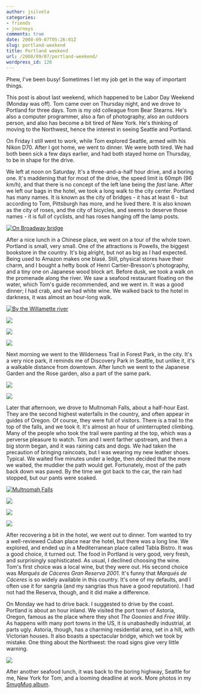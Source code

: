 ```yaml
---
author: jsilvela
categories:
- friends
- journeys
comments: true
date: 2008-09-07T05:26:01Z
slug: portland-weekend
title: Portland weekend
url: /2008/09/07/portland-weekend/
wordpress_id: 126
---
```


Phew, I've been busy! Sometimes I let my job get in the way of important things.

This post is about last weekend, which happened to be Labor Day Weekend (Monday was off).
Tom came over on Thursday night, and we drove to Portland for three days. Tom is my old colleague from Bear Stearns. He's also a computer programmer, also a fan of photography, also an outdoors person, and also has become a bit tired of New York. He's thinking of moving to the Northwest, hence the interest in seeing Seattle and Portland.

On Friday I still went to work, while Tom explored Seattle, armed with his Nikon D70. After I got home, we went to dinner. We were both tired. We had both been sick a few days earlier, and had both stayed home on Thursday, to be in shape for the drive.

We left at noon on Saturday. It's a three-and-a-half hour drive, and a boring one. It's maddening that for most of the drive, the speed limit is 60mph (96 km/h), and that there is no concept of the left lane being the _fast_ lane.
After we left our bags in the hotel, we took a long walk to the city center. Portland has many names. It is known as the city of bridges - it has at least 6 - but according to Tom, Pittsburgh has more, and he lived there. It is also known as the city of roses, and the city of bicycles, and seems to deserve those names - it is full of cyclists, and has roses hanging off the lamp posts.

[![On Broadway bridge](https://jsilvela.smugmug.com/photos/363785218_GjXqz-S.jpg)](https://jsilvela.smugmug.com/photos/363785218_GjXqz-XL.jpg)

After a nice lunch in a Chinese place, we went on a tour of the whole town. Portland is small, very small. One of the attractions is Powells, the biggest bookstore in the country. It's big alright, but not as big as I had expected. Being used to Amazon makes one blasé. Still, physical stores have their charm, and I bought a hefty book of Henri Cartier-Bresson's photography, and a tiny one on Japanese wood block art.
Before dusk, we took a walk on the promenade along the river. We saw a seafood restaurant floating on the water, which Tom's guide recommended, and we went in. It was a good dinner; I had crab, and we had white wine.
We walked back to the hotel in darkness, it was almost an hour-long walk.

[![By the Willamette river](https://jsilvela.smugmug.com/photos/363787809_BEwS8-S.jpg)](https://jsilvela.smugmug.com/photos/363787809_BEwS8-XL.jpg)

[![](https://jsilvela.smugmug.com/photos/365981482_2YMUf-S.jpg)](https://jsilvela.smugmug.com/photos/365981482_2YMUf-XL.jpg)

[![](https://jsilvela.smugmug.com/photos/363788533_n2SkT-S.jpg)](https://jsilvela.smugmug.com/photos/363788533_n2SkT-XL.jpg)

[![](https://jsilvela.smugmug.com/photos/363789095_zBQRK-S.jpg)](https://jsilvela.smugmug.com/photos/363789095_zBQRK-XL.jpg)

Next morning we went to the Wilderness Trail in Forest Park, in the city. It's a very nice park, it reminds me of Discovery Park in Seattle, but unlike it, it's a walkable distance from downtown.
After lunch we went to the Japanese Garden and the Rose garden, also a part of the same park.

[![](https://jsilvela.smugmug.com/photos/363792672_f8LNK-S.jpg)](https://jsilvela.smugmug.com/photos/363792672_f8LNK-XL.jpg)

[![](https://jsilvela.smugmug.com/photos/363795652_AsnY4-S.jpg)](https://jsilvela.smugmug.com/photos/363795652_AsnY4-XL.jpg)

Later that afternoon, we drove to Multnomah Falls, about a half-hour East. They are the second highest waterfalls in the country, and often appear in guides of Oregon. Of course, they were full of visitors. There is a trail to the top of the falls, and we took it. It's almost an hour of uninterrupted climbing. Many of the people who took the trail were panting at the top, which was a perverse pleasure to watch. Tom and I went farther upstream, and then a big storm began, and it was raining cats and dogs. We had taken the precaution of bringing raincoats, but I was wearing my new leather shoes. Typical. We waited five minutes under a ledge, then decided that the more we waited, the muddier the path would get. Fortunately, most of the path back down was paved. By the time we got back to the car, the rain had stopped, but our pants were soaked.

[![Multnomah Falls](https://jsilvela.smugmug.com/photos/363797237_fPHCP-S.jpg)](https://jsilvela.smugmug.com/photos/363797237_fPHCP-XL.jpg)

[![](https://jsilvela.smugmug.com/photos/365981492_bGRdL-S.jpg)](https://jsilvela.smugmug.com/photos/365981492_bGRdL-XL.jpg)

[![](https://jsilvela.smugmug.com/photos/363800927_D4cfo-S.jpg)](https://jsilvela.smugmug.com/photos/363800927_D4cfo-XL.jpg)

[![](https://jsilvela.smugmug.com/photos/363802142_jhFV5-S.jpg)](https://jsilvela.smugmug.com/photos/363802142_jhFV5-XL.jpg)

After recovering a bit in the hotel, we went out to dinner. Tom wanted to try a well-reviewed Cuban place near the hotel, but there was a long line. We explored, and ended up in a Mediterranean place called Tabla Bistro. It was a good choice, it turned out. The food in Portland is very good, very fresh, and surprisingly sophisticated. As usual, I declined choosing the wine. Tom's first choice was a local wine, but they were out. His second choice was _Marqués de Cáceres Gran Reserva 2001_. It's funny that _Marqués de Cáceres_ is so widely available in this country. It's one of my defaults, and I often use it for sangría (and my sangrías thus have a good reputation). I had not had the Reserva, though, and it did make a difference.

On Monday we had to drive back. I suggested to drive by the coast. Portland is about an hour inland. We visited the port town of Astoria, Oregon, famous as the place where they shot _The Goonies_ and _Free Willy_. As happens with many port towns in the US, it is unabashedly industrial, at parts ugly. Astoria, though, has a charming residential area, set in a hill, with Victorian houses. It also boasts a spectacular bridge, which we took by mistake. One thing about the Northwest: the road signs give very little warning.

[![](https://jsilvela.smugmug.com/photos/363806003_9CGfE-S.jpg)](https://jsilvela.smugmug.com/photos/363806003_9CGfE-XL.jpg)

After another seafood lunch, it was back to the boring highway, Seattle for me, New York for Tom, and a looming deadline at work.
More photos in my [SmugMug album](https://jsilvela.smugmug.com/gallery/5859766_td34G).
